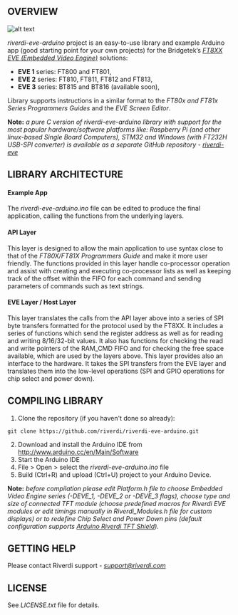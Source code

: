 OVERVIEW
--------
![alt text](http://circuitcellar.com/wp-content/uploads/2016/10/FTDI-Img.png "riverdi-logo")

*riverdi-eve-arduino* project is an easy-to-use library and example Arduino app (good starting point for your own projects) for the Bridgetek’s [*FT8XX EVE (Embedded Video Engine)*](http://brtchip.com/eve/) solutions:

- __EVE 1__ series: FT800 and FT801,
- __EVE 2__ series: FT810, FT811, FT812 and FT813,
- __EVE 3__ series: BT815 and BT816 (available soon),

Library supports instructions in a similar format to the *FT80x and FT81x Series Programmers Guides* and the *EVE Screen Editor*. 

__Note:__ *a pure C version of riverdi-eve-arduino library with support for the most popular hardware/software platforms like: Raspberry Pi (and other linux-based Single Board Computers), STM32 and Windows (with FT232H USB-SPI converter) is available as a separate GitHub repository - [*riverdi-eve*](https://github.com/riverdi/riverdi-eve)*

LIBRARY ARCHITECTURE
--------------------

#### Example App

The *riverdi-eve-arduino.ino* file can be edited to produce the final application, calling the functions from the underlying layers.

#### API Layer

This layer is designed to allow the main application to use syntax close to that of the *FT80X/FT81X Programmers Guide* and make it more user friendly. The functions provided in this layer handle co-processor operation and assist with creating and executing co-processor lists as well as keeping track of the offset within the FIFO for each command and sending parameters of commands such as text strings.

#### EVE Layer / Host Layer

This layer translates the calls from the API layer above into a series of SPI byte transfers formatted for the protocol used by the FT8XX. It includes a series of functions which send the register address as well as for reading and writing 8/16/32-bit values. It also has functions for checking the read and write pointers of the RAM_CMD FIFO and for checking the free space available, which are used by the layers above. This layer provides also an interface to the hardware. It takes the SPI transfers from the EVE layer and translates them into the low-level operations (SPI and GPIO operations for chip select and power down).

COMPILING LIBRARY
-----------------

1. Clone the repository (if you haven't done so already):
```
git clone https://github.com/riverdi/riverdi-eve-arduino.git
```
2. Download and install the Arduino IDE from http://www.arduino.cc/en/Main/Software
3. Start the Arduino IDE
4. File > Open > select the *riverdi-eve-arduino.ino* file
5. Build (Ctrl+R) and upload (Ctrl+U) project to your Arduino Device.

__Note:__ *before compilation please edit Platform.h file to choose Embedded Video Engine series (-DEVE_1, -DEVE_2 or -DEVE_3 flags), choose type and size of connected TFT module (choose predefined macros for Riverdi EVE modules or edit timings manually in Riverdi_Modules.h file for custom displays) or to redefine Chip Select and Power Down pins (default configuration supports [*Arduino Riverdi TFT Shield*](https://riverdi.com/product/arduino-riverdi-tft-shield/)).*  

GETTING HELP
------------

Please contact Riverdi support - [*<support@riverdi.com>*](support@riverdi.com)

LICENSE
-------

See *LICENSE.txt* file for details.
